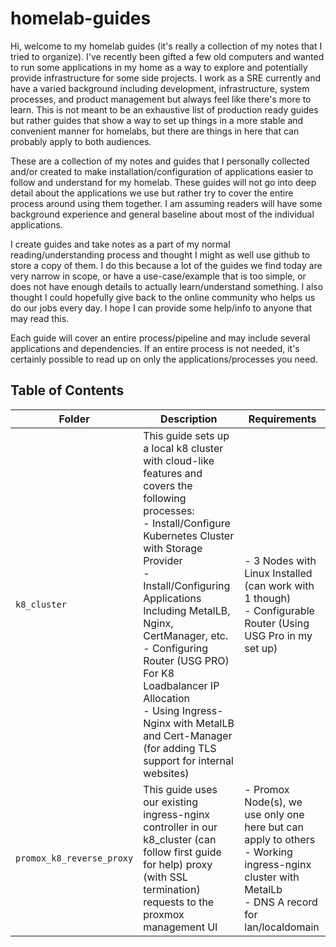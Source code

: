 # homelab-guides
Hi, welcome to my homelab guides (it's really a collection of my notes that I tried to organize). I've recently been gifted a few old computers and wanted to run some applications in my home as a way to explore and potentially provide infrastructure for some side projects. I work as a SRE currently and have a varied background including development, infrastructure, system processes, and product management but always feel like there's more to learn. This is not meant to be an exhaustive list of production ready guides but rather guides that show a way to set up things in a more stable and convenient manner for homelabs, but there are things in here that can probably apply to both audiences.

These are a collection of my notes and guides that I personally collected and/or created to make installation/configuration of applications easier to follow and understand for my homelab. These guides will not go into deep detail about the applications we use but rather try to cover the entire process around using them together. I am assuming readers will have some background experience and general baseline about most of the individual applications.

I create guides and take notes as a part of my normal reading/understanding process and thought I might as well use github to store a copy of them. I do this because a lot of the guides we find today are very narrow in scope, or have a use-case/example that is too simple, or does not have enough details to actually learn/understand something. I also thought I could hopefully give back to the online community who helps us do our jobs every day. I hope I can provide some help/info to anyone that may read this. 

Each guide will cover an entire process/pipeline and may include several applications and dependencies. If an entire process is not needed, it's certainly possible to read up on only the applications/processes you need.

## Table of Contents
| Folder | Description | Requirements |
| --- | --- | --- |
| `k8_cluster` | This guide sets up a local k8 cluster with cloud-like features and covers the following processes: <br/> - Install/Configure Kubernetes Cluster with Storage Provider<br/> - Install/Configuring Applications Including MetalLB, Nginx, CertManager, etc. <br/> - Configuring Router (USG PRO) For K8 Loadbalancer IP Allocation <br/> - Using Ingress-Nginx with MetalLB and Cert-Manager (for adding TLS support for internal websites) <br/> | - 3 Nodes with Linux Installed (can work with 1 though) <br/>- Configurable Router (Using USG Pro in my set up) | 
| `promox_k8_reverse_proxy` | This guide uses our existing ingress-nginx controller in our k8_cluster (can follow first guide for help) proxy (with SSL termination) requests to the proxmox management UI | - Promox Node(s), we use only one here but can apply to others <br/>- Working ingress-nginx cluster with MetalLb <br/>- DNS A record for lan/localdomain |